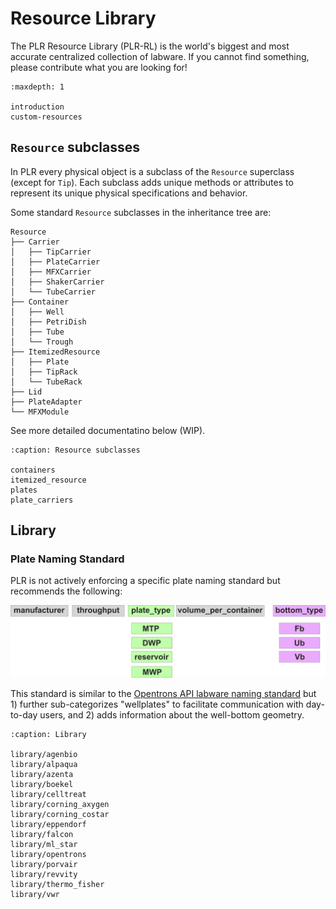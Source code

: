 # Resource Library

The PLR Resource Library (PLR-RL) is the world's biggest and most accurate centralized collection of labware. If you cannot find something, please contribute what you are looking for!


```{toctree}
:maxdepth: 1

introduction
custom-resources
```

## `Resource` subclasses

In PLR every physical object is a subclass of the `Resource` superclass (except for `Tip`).
Each subclass adds unique methods or attributes to represent its unique physical specifications and behavior.

Some standard `Resource` subclasses in the inheritance tree are:

```
Resource
├── Carrier
│   ├── TipCarrier
│   ├── PlateCarrier
│   ├── MFXCarrier
│   ├── ShakerCarrier
│   └── TubeCarrier
├── Container
│   ├── Well
│   ├── PetriDish
│   ├── Tube
│   └── Trough
├── ItemizedResource
│   ├── Plate
│   ├── TipRack
│   └── TubeRack
├── Lid
├── PlateAdapter
└── MFXModule
```

See more detailed documentatino below (WIP).

```{toctree}
:caption: Resource subclasses

containers
itemized_resource
plates
plate_carriers
```

## Library

### Plate Naming Standard

PLR is not actively enforcing a specific plate naming standard but recommends the following:

![PLR_plate_naming_standards](img/PLR_plate_naming_standards.png)

This standard is similar to the [Opentrons API labware naming standard](https://ecatalog.corning.com/life-sciences/b2b/UK/en/Microplates/Assay-Microplates/96-Well-Microplates/Costar%C2%AE-Multiple-Well-Cell-Culture-Plates/p/3516) but 1) further sub-categorizes "wellplates" to facilitate communication with day-to-day users, and 2) adds information about the well-bottom geometry.

```{toctree}
:caption: Library

library/agenbio
library/alpaqua
library/azenta
library/boekel
library/celltreat
library/corning_axygen
library/corning_costar
library/eppendorf
library/falcon
library/ml_star
library/opentrons
library/porvair
library/revvity
library/thermo_fisher
library/vwr
```
